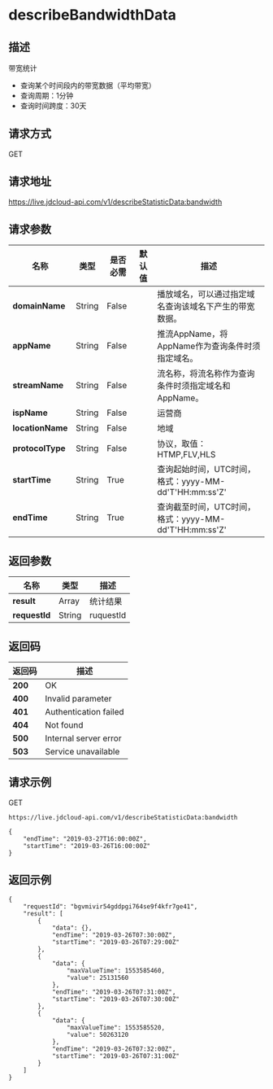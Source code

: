 # describeBandwidthData


## 描述
带宽统计
- 查询某个时间段内的带宽数据（平均带宽）
- 查询周期：1分钟
- 查询时间跨度：30天


## 请求方式
GET

## 请求地址
https://live.jdcloud-api.com/v1/describeStatisticData:bandwidth


## 请求参数
|名称|类型|是否必需|默认值|描述|
|---|---|---|---|---|
|**domainName**|String|False| |播放域名，可以通过指定域名查询该域名下产生的带宽数据。<br>|
|**appName**|String|False| |推流AppName，将AppName作为查询条件时须指定域名。<br>|
|**streamName**|String|False| |流名称，将流名称作为查询条件时须指定域名和AppName。<br>|
|**ispName**|String|False| |运营商<br>|
|**locationName**|String|False| |地域<br>|
|**protocolType**|String|False| |协议，取值：HTMP,FLV,HLS<br>|
|**startTime**|String|True| |查询起始时间，UTC时间，格式：yyyy-MM-dd'T'HH:mm:ss'Z'<br>|
|**endTime**|String|True| |查询截至时间，UTC时间，格式：yyyy-MM-dd'T'HH:mm:ss'Z'<br>|


## 返回参数
|名称|类型|描述|
|---|---|---|
|**result**|Array|统计结果|
|**requestId**|String|ruquestId|


## 返回码
|返回码|描述|
|---|---|
|**200**|OK|
|**400**|Invalid parameter|
|**401**|Authentication failed|
|**404**|Not found|
|**500**|Internal server error|
|**503**|Service unavailable|

## 请求示例
GET
```
https://live.jdcloud-api.com/v1/describeStatisticData:bandwidth

```
```
{
    "endTime": "2019-03-27T16:00:00Z", 
    "startTime": "2019-03-26T16:00:00Z"
}
```

## 返回示例
```
{
    "requestId": "bgvmivir54gddpgi764se9f4kfr7ge41", 
    "result": [
        {
            "data": {}, 
            "endTime": "2019-03-26T07:30:00Z", 
            "startTime": "2019-03-26T07:29:00Z"
        }, 
        {
            "data": {
                "maxValueTime": 1553585460, 
                "value": 25131560
            }, 
            "endTime": "2019-03-26T07:31:00Z", 
            "startTime": "2019-03-26T07:30:00Z"
        }, 
        {
            "data": {
                "maxValueTime": 1553585520, 
                "value": 50263120
            }, 
            "endTime": "2019-03-26T07:32:00Z", 
            "startTime": "2019-03-26T07:31:00Z"
        }
    ]
}
```
